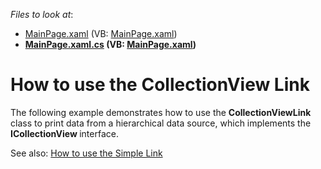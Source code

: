<!-- default file list -->
*Files to look at*:

* [MainPage.xaml](./CS/UseCollectionViewLinkSL/MainPage.xaml) (VB: [MainPage.xaml](./VB/UseCollectionViewLinkSL/MainPage.xaml))
* **[MainPage.xaml.cs](./CS/UseCollectionViewLinkSL/MainPage.xaml.cs) (VB: [MainPage.xaml](./VB/UseCollectionViewLinkSL/MainPage.xaml))**
<!-- default file list end -->
# How to use the CollectionView Link


<p>The following example demonstrates how to use the <strong>CollectionViewLink </strong>class to print data from a hierarchical data source, which implements the <strong>ICollectionView </strong>interface.</p><p>See also: <a href="https://www.devexpress.com/Support/Center/p/E2997">How to use the Simple Link</a></p>

<br/>


